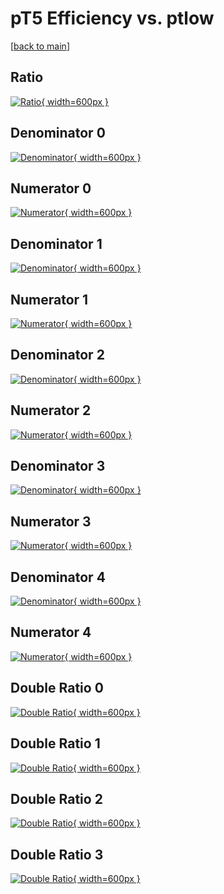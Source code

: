 # pT5 Efficiency vs. ptlow

[[back to main](./)]



## Ratio

[![Ratio](../mtv/var/pT5_loweta_211_1_eff_ptlow.png){ width=600px }](../mtv/var/pT5_loweta_211_1_eff_ptlow.pdf)

## Denominator 0

[![Denominator](../mtv/den/pT5_loweta_211_1_eff_ptlow_den0.png){ width=600px }](../mtv/den/pT5_loweta_211_1_eff_ptlow_den0.pdf)

## Numerator 0

[![Numerator](../mtv/num/pT5_loweta_211_1_eff_ptlow_num0.png){ width=600px }](../mtv/num/pT5_loweta_211_1_eff_ptlow_num0.pdf)

## Denominator 1

[![Denominator](../mtv/den/pT5_loweta_211_1_eff_ptlow_den1.png){ width=600px }](../mtv/den/pT5_loweta_211_1_eff_ptlow_den1.pdf)

## Numerator 1

[![Numerator](../mtv/num/pT5_loweta_211_1_eff_ptlow_num1.png){ width=600px }](../mtv/num/pT5_loweta_211_1_eff_ptlow_num1.pdf)

## Denominator 2

[![Denominator](../mtv/den/pT5_loweta_211_1_eff_ptlow_den2.png){ width=600px }](../mtv/den/pT5_loweta_211_1_eff_ptlow_den2.pdf)

## Numerator 2

[![Numerator](../mtv/num/pT5_loweta_211_1_eff_ptlow_num2.png){ width=600px }](../mtv/num/pT5_loweta_211_1_eff_ptlow_num2.pdf)

## Denominator 3

[![Denominator](../mtv/den/pT5_loweta_211_1_eff_ptlow_den3.png){ width=600px }](../mtv/den/pT5_loweta_211_1_eff_ptlow_den3.pdf)

## Numerator 3

[![Numerator](../mtv/num/pT5_loweta_211_1_eff_ptlow_num3.png){ width=600px }](../mtv/num/pT5_loweta_211_1_eff_ptlow_num3.pdf)

## Denominator 4

[![Denominator](../mtv/den/pT5_loweta_211_1_eff_ptlow_den4.png){ width=600px }](../mtv/den/pT5_loweta_211_1_eff_ptlow_den4.pdf)

## Numerator 4

[![Numerator](../mtv/num/pT5_loweta_211_1_eff_ptlow_num4.png){ width=600px }](../mtv/num/pT5_loweta_211_1_eff_ptlow_num4.pdf)

## Double Ratio 0

[![Double Ratio](../mtv/ratio/pT5_loweta_211_1_eff_ptlow_ratio0.png){ width=600px }](../mtv/ratio/pT5_loweta_211_1_eff_ptlow_ratio0.pdf)

## Double Ratio 1

[![Double Ratio](../mtv/ratio/pT5_loweta_211_1_eff_ptlow_ratio1.png){ width=600px }](../mtv/ratio/pT5_loweta_211_1_eff_ptlow_ratio1.pdf)

## Double Ratio 2

[![Double Ratio](../mtv/ratio/pT5_loweta_211_1_eff_ptlow_ratio2.png){ width=600px }](../mtv/ratio/pT5_loweta_211_1_eff_ptlow_ratio2.pdf)

## Double Ratio 3

[![Double Ratio](../mtv/ratio/pT5_loweta_211_1_eff_ptlow_ratio3.png){ width=600px }](../mtv/ratio/pT5_loweta_211_1_eff_ptlow_ratio3.pdf)

